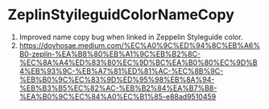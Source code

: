 # ZeplinStyileguidColorNameCopy

1. Improved name copy bug when linked in Zeppelin Styleguide color.
2. https://doyhosae.medium.com/%EC%A0%9C%ED%94%8C%EB%A6%B0-zeplin-%EA%B8%80%EB%A1%9C%EB%B2%8C-%EC%8A%A4%ED%83%80%EC%9D%BC%EA%B0%80%EC%9D%B4%EB%93%9C-%EB%A7%81%ED%81%AC-%EC%8B%9C-%EB%B0%9C%EC%83%9D%ED%95%98%EB%8A%94-%EB%B3%B5%EC%82%AC-%EB%B2%84%EA%B7%B8-%EA%B0%9C%EC%84%A0%EC%B1%85-e88ad9510459
